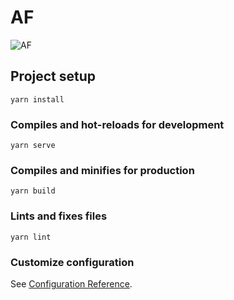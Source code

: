 # AF

![AF](https://user-images.githubusercontent.com/13934853/142784160-b28214bf-4caa-4092-b9cc-5a66ac79e485.png)
## Project setup
```
yarn install
```

### Compiles and hot-reloads for development
```
yarn serve
```

### Compiles and minifies for production
```
yarn build
```

### Lints and fixes files
```
yarn lint
```

### Customize configuration
See [Configuration Reference](https://cli.vuejs.org/config/).
